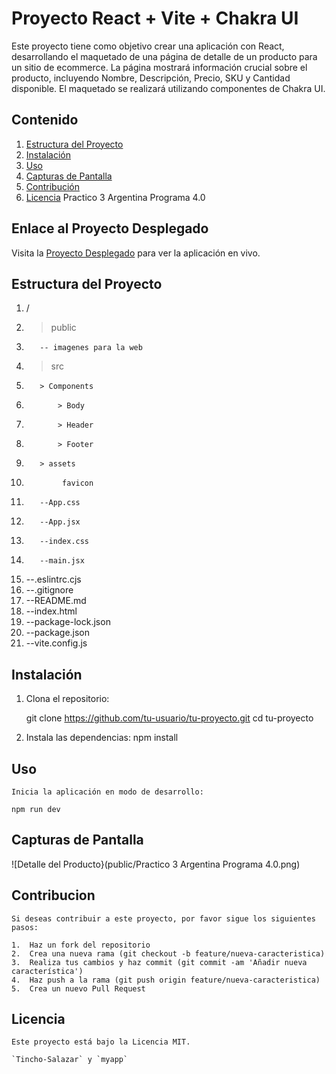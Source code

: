# Proyecto React + Vite + Chakra UI

Este proyecto tiene como objetivo crear una aplicación con React, desarrollando el maquetado de una página de detalle de un producto para un sitio de ecommerce. La página mostrará información crucial sobre el producto, incluyendo Nombre, Descripción, Precio, SKU y Cantidad disponible. El maquetado se realizará utilizando componentes de Chakra UI.

## Contenido

1. [Estructura del Proyecto](#estructura-del-proyecto)
2. [Instalación](#instalación)
3. [Uso](#uso)
4. [Capturas de Pantalla](#capturas-de-pantalla)
5. [Contribución](#contribución)
6. [Licencia](#licencia)
Practico 3 Argentina Programa 4.0

## Enlace al Proyecto Desplegado

Visita la [Proyecto Desplegado](https://tincho-salazar.github.io/miapp/) para ver la aplicación en vivo.

## Estructura del Proyecto
1. /
2.    > public
3.        -- imagenes para la web
4.    > src
5.        > Components
6.            > Body
7.            > Header 
8.            > Footer
9.        > assets
10.             favicon 
11.        --App.css
12.        --App.jsx
13.        --index.css
14.        --main.jsx
15.    --.eslintrc.cjs
16.    --.gitignore
17.    --README.md
18.    --index.html
19.    --package-lock.json
20.    --package.json
21.    --vite.config.js

## Instalación

1. Clona el repositorio:

    git clone https://github.com/tu-usuario/tu-proyecto.git
    cd tu-proyecto

2. Instala las dependencias:
    npm install

## Uso
    Inicia la aplicación en modo de desarrollo:

    npm run dev

## Capturas de Pantalla
![Detalle del Producto}(public/Practico 3 Argentina Programa 4.0.png)

## Contribucion

    Si deseas contribuir a este proyecto, por favor sigue los siguientes pasos:

    1.  Haz un fork del repositorio
    2.  Crea una nueva rama (git checkout -b feature/nueva-caracteristica)
    3.  Realiza tus cambios y haz commit (git commit -am 'Añadir nueva característica')
    4.  Haz push a la rama (git push origin feature/nueva-caracteristica)
    5.  Crea un nuevo Pull Request

## Licencia
    Este proyecto está bajo la Licencia MIT.

    `Tincho-Salazar` y `myapp` 

